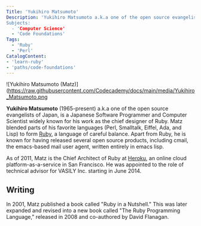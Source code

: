 ```yaml
---
Title: 'Yukihiro Matsumoto'
Description: 'Yukihiro Matsumoto a.k.a one of the open source evangelists of Japan, is a Japanese Software Programmer and Computer Scientist widely known for his work as the chief designer of Ruby. Matz blended parts of his favorite languages (Perl, Smalltalk, Eiffel, Ada, and Lisp) to form Ruby, a language of careful balance. 
Subjects:
  - 'Computer Science'
  - 'Code Foundations'
Tags:
  - 'Ruby'
  - 'Perl'
CatalogContent:
- 'learn-ruby'
- 'paths/code-foundations'
---
```


![Yukihiro Matsumoto (Matz)](https://raw.githubusercontent.com/Codecademy/docs/main/media/Yukihiro_Matsumoto.png

**Yukihiro Matsumoto** (1965-present) a.k.a one of the open source evangelists of Japan, is a Japanese Software Programmer and Computer Scientist widely known for his work as the chief designer of Ruby. Matz blended parts of his favorite languages (Perl, Smalltalk, Eiffel, Ada, and Lisp) to form [Ruby](https://www.codecademy.com/resources/docs/ruby), a language of careful balance. Apart from Ruby, he is known for having released several open source products, including cmail, the emacs-based mail user agent, written entirely in emacs lisp.

As of 2011, Matz is the Chief Architect of Ruby at [Heroku](https://en.wikipedia.org/wiki/Heroku "Heroku"), an online cloud platform-as-a-service in San Francisco. He was appointed to the role of technical advisor for VASILY Inc. starting in June 2014.

## Writing

In 2001, Matz published a book called "Ruby in a Nutshell." This was later expanded and revised into a new book called "The Ruby Programming Language," released in 2008 and co-authored by David Flanagan.